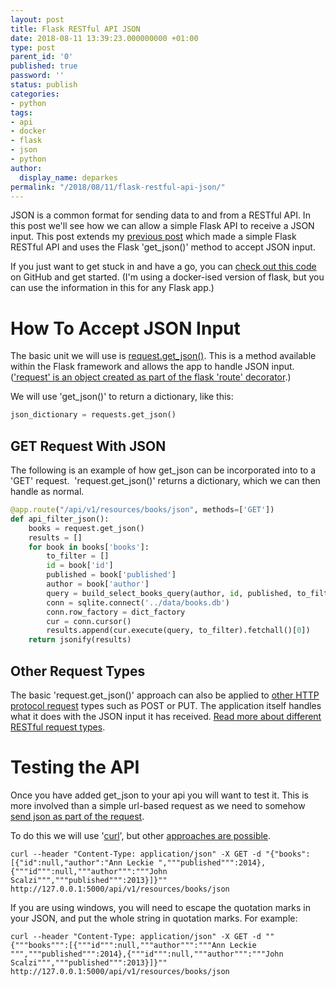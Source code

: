 ```yaml
---
layout: post
title: Flask RESTful API JSON
date: 2018-08-11 13:39:23.000000000 +01:00
type: post
parent_id: '0'
published: true
password: ''
status: publish
categories:
- python
tags:
- api
- docker
- flask
- json
- python
author:
  display_name: deparkes
permalink: "/2018/08/11/flask-restful-api-json/"
---
```

JSON is a common format for sending data to and from a RESTful API. In this post we'll see how we can allow a simple Flask API to receive a JSON input. This post extends my <a href="{{site.baseurl}}/2018/03/02/simple-docker-flask-sqlite-api/">previous post</a> which made a simple Flask RESTful API and uses the Flask 'get_json()' method to accept JSON input.

If you just want to get stuck in and have a go, you can <a href="https://github.com/deparkes/docker_flask_example/tree/json_api">check out this code</a> on GitHub and get started. (I'm using a docker-ised version of flask, but you can use the information in this for any Flask app.)
<h1>How To Accept JSON Input</h1>
The basic unit we will use is <a href="http://flask.pocoo.org/docs/0.12/api/#flask.Request.get_json">request.get_json()</a>. This is a method available within the Flask framework and allows the app to handle JSON input. (<a href="http://flask.pocoo.org/docs/0.12/api/#flask.request">'request' is an object created as part of the flask 'route' decorator</a>.)

We will use 'get_json()' to return a dictionary, like this:

```python
json_dictionary = requests.get_json()
```
<h2>GET Request With JSON</h2>
The following is an example of how get_json can be incorporated into to a 'GET' request.  'request.get_json()' returns a dictionary, which we can then handle as normal.

```python
@app.route("/api/v1/resources/books/json", methods=['GET'])
def api_filter_json():
    books = request.get_json()
    results = []
    for book in books['books']:
        to_filter = []
        id = book['id']
        published = book['published']
        author = book['author']
        query = build_select_books_query(author, id, published, to_filter)
        conn = sqlite.connect('../data/books.db')
        conn.row_factory = dict_factory
        cur = conn.cursor()
        results.append(cur.execute(query, to_filter).fetchall()[0])
    return jsonify(results)
```

<h2>Other Request Types</h2>
The basic 'request.get_json()' approach can also be applied to <a href="https://stackoverflow.com/questions/504947/when-should-i-use-get-or-post-method-whats-the-difference-between-them">other HTTP protocol request</a> types such as POST or PUT. The application itself handles what it does with the JSON input it has received. <a href="https://stackoverflow.com/questions/19637459/rest-api-using-post-instead-of-get">Read more about different RESTful request types</a>.
<h1><strong>Testing the API</strong></h1>
Once you have added get_json to your api you will want to test it. This is more involved than a simple url-based request as we need to somehow<a href="https://stackoverflow.com/questions/7172784/how-to-post-json-data-with-curl-from-terminal-commandline-to-test-spring-rest"> send json as part of the request</a>.

To do this we will use '<a href="https://en.wikipedia.org/wiki/CURL">curl</a>', but other <a href="https://alternativeto.net/software/curl/">approaches are possible</a>.

```
curl --header "Content-Type: application/json" -X GET -d "{"books":[{"id":null,"author":"Ann Leckie ","""published""":2014},{"""id""":null,"""author""":"""John Scalzi""","""published""":2013}]}"" http://127.0.0.1:5000/api/v1/resources/books/json
```

If you are using windows, you will need to escape the quotation marks in your JSON, and put the whole string in quotation marks. For example:

```
curl --header "Content-Type: application/json" -X GET -d ""{"""books""":[{"""id""":null,"""author""":"""Ann Leckie ""","""published""":2014},{"""id""":null,"""author""":"""John Scalzi""","""published""":2013}]}"" http://127.0.0.1:5000/api/v1/resources/books/json
```

